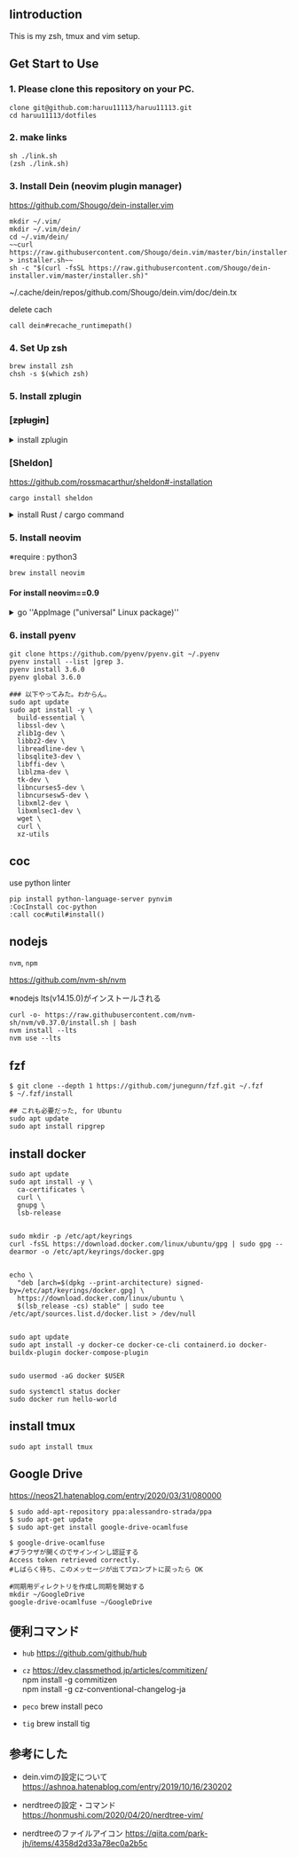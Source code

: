 ## Iintroduction
This is my zsh, tmux and vim setup.

## Get Start to Use
### 1. Please clone this repository on your PC.
```
clone git@github.com:haruu11113/haruu11113.git
cd haruu11113/dotfiles
```


### 2. make links
```
sh ./link.sh
(zsh ./link.sh)
```


### 3. Install Dein (neovim plugin manager)
https://github.com/Shougo/dein-installer.vim
```
mkdir ~/.vim/
mkdir ~/.vim/dein/
cd ~/.vim/dein/
~~curl https://raw.githubusercontent.com/Shougo/dein.vim/master/bin/installer.sh > installer.sh~~
sh -c "$(curl -fsSL https://raw.githubusercontent.com/Shougo/dein-installer.vim/master/installer.sh)"
```
~/.cache/dein/repos/github.com/Shougo/dein.vim/doc/dein.tx


delete cach
```
call dein#recache_runtimepath()
```

### 4. Set Up zsh
```
brew install zsh
chsh -s $(which zsh)
```

### 5. Install zplugin
### [~~zplugin~~]
<details>
<summary> install zplugin</summary>
    moreved this repository
    https://qiita.com/taiyodayo/items/c1ebdc863e6baa18ea06

    ```
    sh -c "$(curl -fsSL https://raw.githubusercontent.com/zdharma/zplugin/master/doc/install.sh)" )
    ```
</details>

### [Sheldon]
https://github.com/rossmacarthur/sheldon#-installation
```
cargo install sheldon
```

<details>
<summary>install Rust / cargo command </summary>
    https://outputable.com/post/start-rust/

    ```
    curl --proto '=https' --tlsv1.2 -sSf https://sh.rustup.rs | sh

    ## この2つが必要だった
    sudo apt update
    sudo apt install build-essential pkg-config libssl-dev
    ```
</details>



### 5. Install neovim
※require : python3
```
brew install neovim
```

#### For install neovim==0.9
<details>
<summary> go ''AppImage ("universal" Linux package)'' </summary>
    https://github.com/neovim/neovim/wiki/Installing-Neovim#appimage-universal-linux-package

    ```
    curl -LO https://github.com/neovim/neovim/releases/latest/download/nvim-linux-x86_64.appimage
    chmod u+x nvim-linux-x86_64.appimage
    ./nvim-linux-x86_64.appimage

    ## If the ./nvim.appimage command fails, try:
    ./nvim-linux-x86_64.appimage --appimage-extract
    ./squashfs-root/AppRun --version
    
    # Optional: exposing nvim globally.
    sudo mv squashfs-root /
    sudo ln -s /squashfs-root/AppRun /usr/bin/nvim
    nvim
    ```
</details>


### 6. install pyenv

```
git clone https://github.com/pyenv/pyenv.git ~/.pyenv
pyenv install --list |grep 3.
pyenv install 3.6.0
pyenv global 3.6.0
```

```
### 以下やってみた。わからん。
sudo apt update
sudo apt install -y \
  build-essential \
  libssl-dev \
  zlib1g-dev \
  libbz2-dev \
  libreadline-dev \
  libsqlite3-dev \
  libffi-dev \
  liblzma-dev \
  tk-dev \
  libncurses5-dev \
  libncursesw5-dev \
  libxml2-dev \
  libxmlsec1-dev \
  wget \
  curl \
  xz-utils
```

## coc
use python linter
```
pip install python-language-server pynvim
:CocInstall coc-python
:call coc#util#install()
```


## nodejs
```nvm```, ```npm```

https://github.com/nvm-sh/nvm

※nodejs lts(v14.15.0)がインストールされる
```
curl -o- https://raw.githubusercontent.com/nvm-sh/nvm/v0.37.0/install.sh | bash
nvm install --lts
nvm use --lts
```

## fzf
```
$ git clone --depth 1 https://github.com/junegunn/fzf.git ~/.fzf
$ ~/.fzf/install
```

```
## これも必要だった, for Ubuntu
sudo apt update
sudo apt install ripgrep
```


## install docker
```
sudo apt update
sudo apt install -y \
  ca-certificates \
  curl \
  gnupg \
  lsb-release


sudo mkdir -p /etc/apt/keyrings
curl -fsSL https://download.docker.com/linux/ubuntu/gpg | sudo gpg --dearmor -o /etc/apt/keyrings/docker.gpg


echo \
  "deb [arch=$(dpkg --print-architecture) signed-by=/etc/apt/keyrings/docker.gpg] \
  https://download.docker.com/linux/ubuntu \
  $(lsb_release -cs) stable" | sudo tee /etc/apt/sources.list.d/docker.list > /dev/null


sudo apt update
sudo apt install -y docker-ce docker-ce-cli containerd.io docker-buildx-plugin docker-compose-plugin


sudo usermod -aG docker $USER

sudo systemctl status docker
sudo docker run hello-world
```

## install tmux
```
sudo apt install tmux
```

## Google Drive
https://neos21.hatenablog.com/entry/2020/03/31/080000
```
$ sudo add-apt-repository ppa:alessandro-strada/ppa
$ sudo apt-get update
$ sudo apt-get install google-drive-ocamlfuse

$ google-drive-ocamlfuse
#ブラウザが開くのでサインインし認証する
Access token retrieved correctly.
#しばらく待ち、このメッセージが出てプロンプトに戻ったら OK

#同期用ディレクトリを作成し同期を開始する
mkdir ~/GoogleDrive
google-drive-ocamlfuse ~/GoogleDrive
```
## 便利コマンド
- ```hub```
https://github.com/github/hub

- ```cz```
https://dev.classmethod.jp/articles/commitizen/  
npm install -g commitizen  
npm install -g cz-conventional-changelog-ja  

- ```peco```
brew install peco

- ```tig```
brew install tig


## 参考にした
- dein.vimの設定について
https://ashnoa.hatenablog.com/entry/2019/10/16/230202

- nerdtreeの設定・コマンド  
https://honmushi.com/2020/04/20/nerdtree-vim/  

- nerdtreeのファイルアイコン
https://qiita.com/park-jh/items/4358d2d33a78ec0a2b5c

